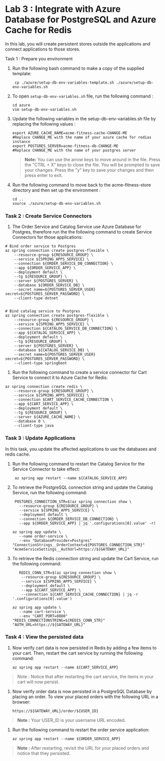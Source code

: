 # Lab 3 : Integrate with Azure Database for PostgreSQL and Azure Cache for Redis

In this lab, you will create persistent stores outside the applications and connect applications to those stores.

Task 1 : Prepare you environment 

1. Run the following bash command to make a copy of the supplied template:

   ```shell
    cp ./azure/setup-db-env-variables-template.sh ./azure/setup-db-env-variables.sh
   ```
   
1. To open `setup-db-env-variables.sh` file, run the following command :

   ```shell
   cd azure
   vim setup-db-env-variables.sh
   ```

1. Update the following variables in the setup-db-env-variables.sh file by replacing the following values :

   ```shell
   export AZURE_CACHE_NAME=acme-fitness-cache-CHANGE-ME                 #Replace CHANGE_ME with the name of your azure cache for redias instance
   export POSTGRES_SERVER=acme-fitness-db-CHANGE-ME                     #Replace CHANGE_ME with the name of your postgres server
   ```
   > **Note:** You can use the arrow keys to move around in the file. Press the "CTRL + X" keys to close the file. You will be prompted to save your changes. Press the    "y" key to save your changes and then press enter to exit.

1. Run the following command to move back to the acme-fitness-store directory and then set up the environment :
  
   ```shell
   cd ..
   source ./azure/setup-db-env-variables.sh
   ```
   
### Task 2 : Create Service Connectors
   
 1. The Order Service and Catalog Service use Azure Database for Postgres, therefore run the the following command to create Service Connectors for those applications:

```shell
# Bind order service to Postgres
az spring connection create postgres-flexible \
    --resource-group ${RESOURCE_GROUP} \
    --service ${SPRING_APPS_SERVICE} \
    --connection ${ORDER_SERVICE_DB_CONNECTION} \
    --app ${ORDER_SERVICE_APP} \
    --deployment default \
    --tg ${RESOURCE_GROUP} \
    --server ${POSTGRES_SERVER} \
    --database ${ORDER_SERVICE_DB} \
    --secret name=${POSTGRES_SERVER_USER} secret=${POSTGRES_SERVER_PASSWORD} \
    --client-type dotnet
    

# Bind catalog service to Postgres
az spring connection create postgres-flexible \
    --resource-group ${RESOURCE_GROUP} \
    --service ${SPRING_APPS_SERVICE} \
    --connection ${CATALOG_SERVICE_DB_CONNECTION} \
    --app ${CATALOG_SERVICE_APP} \
    --deployment default \
    --tg ${RESOURCE_GROUP} \
    --server ${POSTGRES_SERVER} \
    --database ${CATALOG_SERVICE_DB} \
    --secret name=${POSTGRES_SERVER_USER} secret=${POSTGRES_SERVER_PASSWORD} \
    --client-type springboot
 ```
 
 1. Run the following command to create a service connector for Cart Service to connect it to Azure Cache for Redis:

```shell
az spring connection create redis \
    --resource-group ${RESOURCE_GROUP} \
    --service ${SPRING_APPS_SERVICE} \
    --connection $CART_SERVICE_CACHE_CONNECTION \
    --app ${CART_SERVICE_APP} \
    --deployment default \
    --tg ${RESOURCE_GROUP} \
    --server ${AZURE_CACHE_NAME} \
    --database 0 \
    --client-type java 
```

### Task 3 : Update Applications

In this task, you update the affected applications to use the databases and redis cache.

1. Run the following command to restart the Catalog Service for the Service Connector to take effect:

   ```shell
    az spring app restart --name ${CATALOG_SERVICE_APP}
   ```
  
1. To retrieve the PostgreSQL connection string and update the Catalog Service, run the following command:

   ```shell
    POSTGRES_CONNECTION_STR=$(az spring connection show \
      --resource-group ${RESOURCE_GROUP} \
      --service ${SPRING_APPS_SERVICE} \
      --deployment default \
      --connection ${ORDER_SERVICE_DB_CONNECTION} \
      --app ${ORDER_SERVICE_APP} | jq '.configurations[0].value' -r)

   az spring app update \
      --name order-service \
      --env "DatabaseProvider=Postgres" "ConnectionStrings__OrderContext=${POSTGRES_CONNECTION_STR}" "AcmeServiceSettings__AuthUrl=https://${GATEWAY_URL}"
   ```
   
1. To retrieve the Redis connection string and update the Cart Service, run the following command:   

   ```shell
      REDIS_CONN_STR=$(az spring connection show \
       --resource-group ${RESOURCE_GROUP} \
       --service ${SPRING_APPS_SERVICE} \
       --deployment default \
       --app ${CART_SERVICE_APP} \
       --connection ${CART_SERVICE_CACHE_CONNECTION} | jq -r '.configurations[0].value')

   az spring app update \
      --name cart-service \
      --env "CART_PORT=8080" "REDIS_CONNECTIONSTRING=${REDIS_CONN_STR}" "AUTH_URL=https://${GATEWAY_URL}"
   ```
  
### Task 4 : View the persisted data 

1. Now verify cart data is now persisted in Redis by adding a few items to your cart. Then, restart the cart service by running the following command:

   ```shell
   az spring app restart --name ${CART_SERVICE_APP}
   ```
> Note : Notice that after restarting the cart service, the items in your cart will now persist.

1. Now verify order data is now persisted in a PostgreSQL Database by placing an order. To view your placed orders with the following URL in a browser:

   ```shell
   https://${GATEWAY_URL}/order/${USER_ID}
   ```
   
> **Note :** Your USER_ID is your username URL encoded.

1. Run the following command to restart the order service application:

   ```shell
   az spring app restart --name ${ORDER_SERVICE_APP}
   ```
   
> **Note :** After restarting, revisit the URL for your placed orders and notice that they persisted.    
